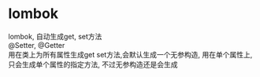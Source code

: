 # lombok
lombok, 自动生成get, set方法<br>
@Setter, @Getter<br>
用在类上为所有属性生成get set方法,会默认生成一个无参构造, 用在单个属性上,只会生成单个属性的指定方法, 不过无参构造还是会生成
